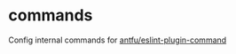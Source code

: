 # commands

Config internal commands for [antfu/eslint-plugin-command](https://github.com/antfu/eslint-plugin-command)
